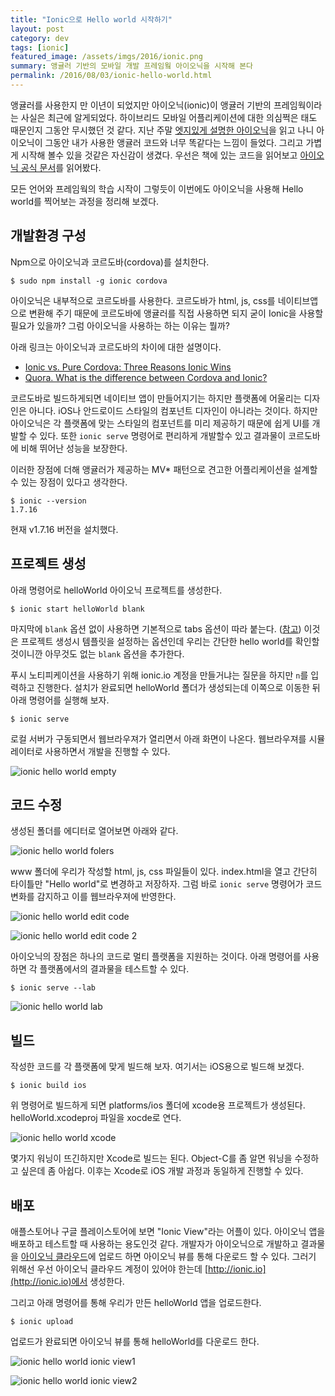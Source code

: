 ```yaml
---
title: "Ionic으로 Hello world 시작하기"
layout: post
category: dev
tags: [ionic]
featured_image: /assets/imgs/2016/ionic.png
summary: 앵귤러 기반의 모바일 개발 프레임웤 아이오닉을 시작해 본다
permalink: /2016/08/03/ionic-hello-world.html
---
```


앵귤러를 사용한지 만 이년이 되었지만 아이오닉(ionic)이 앵귤러 기반의 프레임웍이라는 사실은 최근에 알게되었다.
하이브리드 모바일 어플리케이션에 대한 의심쩍은 태도 때문인지 그동안 무시했던 것 같다.
지난 주말 [엣지있게 설명한 아이오닉](http://www.yes24.com/24/goods/19600736)을 읽고 나니 아이오닉이 그동안 내가 사용한 앵귤러 코드와 너무 똑같다는 느낌이 들었다.
그리고 가볍게 시작해 볼수 있을 것같은 자신감이 생겼다.
우선은 책에 있는 코드을 읽어보고 [아이오닉 공식 문서](http://ionicframework.com/docs/)를 읽어봤다.

모든 언어와 프레임웍의 학습 시작이 그렇듯이 이번에도 아이오닉을 사용해 Hello world를 찍어보는 과정을 정리해 보겠다.

## 개발환경 구성

Npm으로 아이오닉과 코르도바(cordova)를 설치한다.

```
$ sudo npm install -g ionic cordova
```

아이오닉은 내부적으로 코르도바를 사용한다.
코르도바가 html, js, css를 네이티브앱으로 변환해 주기 때문에 코르도바에 앵귤러를 직접 사용하면 되지 굳이 Ionic을 사용할 필요가 있을까?
그럼 아이오닉을 사용하는 하는 이유는 뭘까?

아래 링크는 아이오닉과 코르도바의 차이에 대한 설명이다.

- [Ionic vs. Pure Cordova: Three Reasons Ionic Wins](http://www.noupe.com/development/ionic-vs-pure-cordova-97503.html)
- [Quora. What is the difference between Cordova and Ionic?](https://www.quora.com/What-is-the-difference-between-Cordova-and-Ionic)

코르도바로 빌드하게되면 네이티브 앱이 만들어지기는 하지만 플랫폼에 어울리는 디자인은 아니다.
iOS나 안드로이드 스타일의 컴포넌트 디자인이 아니라는 것이다.
하지만 아이오닉은 각 플랫폼에 맞는 스타일의 컴포넌트를 미리 제공하기 때문에 쉽게 UI를 개발할 수 있다.
또한 `ionic serve` 명령어로 편리하게 개발할수 있고 결과물이 코르도바에 비해 뛰어난 성능을 보장한다.

이러한 장점에 더해 앵귤러가 제공하는 MV\* 패턴으로 견고한 어플리케이션을 설계할 수 있는 장점이 있다고 생각한다.

```
$ ionic --version
1.7.16
```

현재 v1.7.16 버전을 설치했다.

## 프로젝트 생성

아래 명령어로 helloWorld 아이오닉 프로젝트를 생성한다.

```
$ ionic start helloWorld blank
```

마지막에 `blank` 옵션 없이 사용하면 기본적으로 tabs 옵션이 따라 붙는다. ([참고](http://ionicframework.com/docs/cli/start.html))
이것은 프로젝트 생성시 템플릿을 설정하는 옵션인데 우리는 간단한 hello world를 확인할 것이니깐 아무것도 없는 `blank` 옵션을 추가한다.

푸시 노티피케이션을 사용하기 위해 ionic.io 계정을 만들거냐는 질문을 하지만 `n`를 입력하고 진행한다.
설치가 완료되면 helloWorld 폴더가 생성되는데 이쪽으로 이동한 뒤 아래 명령어를 실행해 보자.

```
$ ionic serve
```

로컬 서버가 구동되면서 웹브라우져가 열리면서 아래 화면이 나온다.
웹브라우져를 시뮬레이터로 사용하면서 개발을 진행할 수 있다.

![ionic hello world empty](/assets/imgs/2016/ionic-hello-world-empty.png)

## 코드 수정

생성된 폴더를 에디터로 열어보면 아래와 같다.

![ionic hello world folers](/assets/imgs/2016/ionic-hello-world-folders.png)

www 폴더에 우리가 작성할 html, js, css 파일들이 있다.
index.html을 열고 간단히 타이틀만 "Hello world"로 변경하고 저장하자.
그럼 바로 `ionic serve` 명령어가 코드 변화를 감지하고 이를 웹브라우져에 반영한다.

![ionic hello world edit code](/assets/imgs/2016/ionic-hello-world-edit.png)

![ionic hello world edit code 2](/assets/imgs/2016/ionic-hello-world-edit2.png)

아이오닉의 장점은 하나의 코드로 멀티 플랫폼을 지원하는 것이다.
아래 명령어를 사용하면 각 플랫폼에서의 결과물을 테스트할 수 있다.

```
$ ionic serve --lab
```

![ionic hello world lab](/assets/imgs/2016/ionic-hello-world-lab.png)

## 빌드

작성한 코드를 각 플랫폼에 맞게 빌드해 보자.
여기서는 iOS용으로 빌드해 보겠다.

```
$ ionic build ios
```

위 명령어로 빌드하게 되면 platforms/ios 폴더에 xcode용 프로젝트가 생성된다.
helloWorld.xcodeproj 파일을 xocde로 연다.

![ionic hello world xcode](/assets/imgs/2016/ionic-hello-world-xcode.png)

몇가지 워닝이 뜨긴하지만 Xcode로 빌드는 된다.
Object-C를 좀 알면 워닝을 수정하고 싶은데 좀 아쉽다.
이후는 Xcode로 iOS 개발 과정과 동일하게 진행할 수 있다.

## 배포

애플스토어나 구글 플레이스토어에 보면 "Ionic View"라는 어플이 있다.
아이오닉 앱을 배포하고 테스트할 때 사용하는 용도인것 같다.
개발자가 아이오닉으로 개발하고 결과물을 [아이오닉 클라우드](http://ionic.io)에 업로드 하면 아이오닉 뷰를 통해 다운로드 할 수 있다.
그러기 위해선 우선 아이오닉 클라우드 계정이 있어야 한는데 [http://ionic.io](http://ionic.io)에서 생성한다.

그리고 아래 명령어를 통해 우리가 만든 helloWorld 앱을 업로드한다.

```
$ ionic upload
```

업로드가 완료되면 아이오닉 뷰를 통해 helloWorld를 다운로드 한다.

![ionic hello world ionic view1](/assets/imgs/2016/ionic-hello-world-ionic-view1.PNG)

![ionic hello world ionic view2](/assets/imgs/2016/ionic-hello-world-ionic-view2.PNG)
